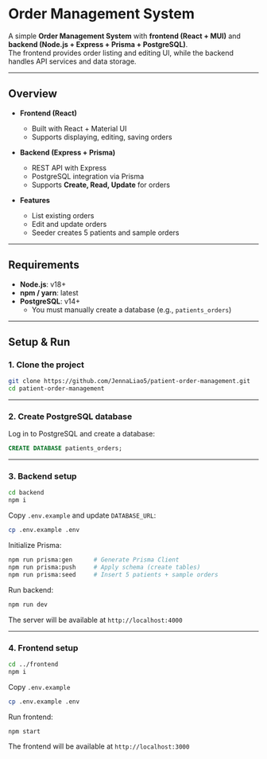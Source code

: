 # Order Management System

A simple **Order Management System** with **frontend (React + MUI)** and **backend (Node.js + Express + Prisma + PostgreSQL)**.  
The frontend provides order listing and editing UI, while the backend handles API services and data storage.  

---

## Overview
- **Frontend (React)**  
  - Built with React + Material UI  
  - Supports displaying, editing, saving orders  

- **Backend (Express + Prisma)**  
  - REST API with Express  
  - PostgreSQL integration via Prisma  
  - Supports **Create, Read, Update** for orders  

- **Features**
  - List existing orders
  - Edit and update orders  
  - Seeder creates 5 patients and sample orders

---

## Requirements
- **Node.js**: v18+  
- **npm / yarn**: latest  
- **PostgreSQL**: v14+  
  - You must manually create a database (e.g., `patients_orders`)  

---

## Setup & Run

### 1. Clone the project
```bash
git clone https://github.com/JennaLiao5/patient-order-management.git
cd patient-order-management
```

---

### 2. Create PostgreSQL database
Log in to PostgreSQL and create a database:
```sql
CREATE DATABASE patients_orders;
```

---

### 3. Backend setup
```bash
cd backend
npm i
```

Copy `.env.example` and update `DATABASE_URL`:
```bash
cp .env.example .env
```

Initialize Prisma:
```bash
npm run prisma:gen      # Generate Prisma Client
npm run prisma:push     # Apply schema (create tables)
npm run prisma:seed     # Insert 5 patients + sample orders
```

Run backend:
```bash
npm run dev
```
The server will be available at `http://localhost:4000`

---

### 4. Frontend setup
```bash
cd ../frontend
npm i
```

Copy `.env.example`
```bash
cp .env.example .env
```

Run frontend:
```bash
npm start
```
The frontend will be available at `http://localhost:3000`
